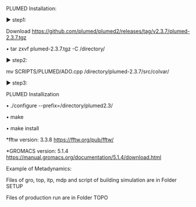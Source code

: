 PLUMED Installation:

▶︎ step1: 

Download https://github.com/plumed/plumed2/releases/tag/v2.3.7/plumed-2.3.7.tgz

• tar zxvf plumed-2.3.7.tgz -C /directory/


▶︎ step2: 

mv SCRIPTS/PLUMED/ADO.cpp /directory/plumed-2.3.7/src/colvar/

▶︎ step3: 

PLUMED Installization

• ./configure --prefix=/directory/plumed2.3/

• make

• make install




*fftw version: 3.3.8 https://fftw.org/pub/fftw/

*GROMACS version: 5.1.4 https://manual.gromacs.org/documentation/5.1.4/download.html




Example of Metadynamics:

Files of gro, top, itp, mdp and script of building simulation are in Folder SETUP

Files of production run are in Folder TOPO

